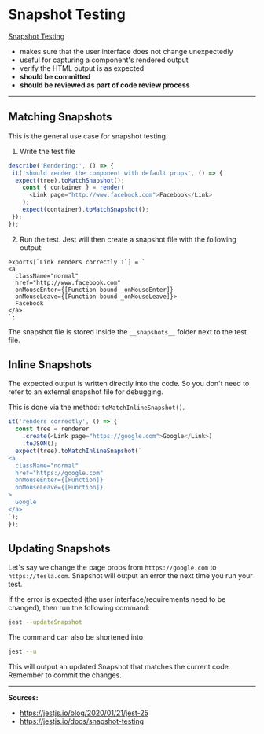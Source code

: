 # Snapshot Testing

[Snapshot Testing](https://jestjs.io/docs/snapshot-testing)
- makes sure that the user interface does not change unexpectedly
- useful for capturing a component's rendered output
- verify the HTML output is as expected
- **should be committed**
- **should be reviewed as part of code review process**

---

## Matching Snapshots

This is the general use case for snapshot testing.

1. Write the test file

```javascript
describe('Rendering:', () => {
 it('should render the component with default props', () => {
  expect(tree).toMatchSnapshot();
    const { container } = render(
      <Link page="http://www.facebook.com">Facebook</Link>
    );
    expect(container).toMatchSnapshot();
 });
});
```

2. Run the test. Jest will then create a snapshot file with the following output:

```snap
exports[`Link renders correctly 1`] = `
<a
  className="normal"
  href="http://www.facebook.com"
  onMouseEnter={[Function bound _onMouseEnter]}
  onMouseLeave={[Function bound _onMouseLeave]}>
  Facebook
</a>
`;
```

The snapshot file is stored inside the `__snapshots__` folder next to the test file.

## Inline Snapshots

The expected output is written directly into the code. So you don't need to refer to an external snapshot file for debugging.

This is done via the method: `toMatchInlineSnapshot()`.

```javascript
it('renders correctly', () => {
  const tree = renderer
    .create(<Link page="https://google.com">Google</Link>)
    .toJSON();
  expect(tree).toMatchInlineSnapshot(`
<a
  className="normal"
  href="https://google.com"
  onMouseEnter={[Function]}
  onMouseLeave={[Function]}
>
  Google
</a>
`);
});
```

## Updating Snapshots

Let's say we change the page props from `https://google.com` to `https://tesla.com`. Snapshot will output an error the next time you run your test.

If the error is expected (the user interface/requirements need to be changed), then run the following command:

```bash
jest --updateSnapshot
```

The command can also be shortened into

```bash
jest --u
```

This will output an updated Snapshot that matches the current code. Remember to commit the changes.

---

**Sources:**

- https://jestjs.io/blog/2020/01/21/jest-25
- https://jestjs.io/docs/snapshot-testing
